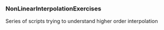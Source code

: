 ### NonLinearInterpolationExercises
Series of scripts trying to understand higher order interpolation
